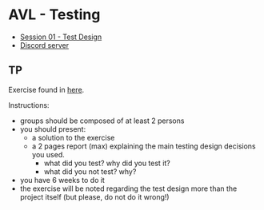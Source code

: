 # AVL - Testing

- [Session 01 - Test Design](test-design.pdf)
- [Discord server](https://discord.gg/F8Uc38tC)

## TP

Exercise found in [here](AntiMonopoly.pdf).

Instructions:
 - groups should be composed of at least 2 persons
 - you should present:
   - a solution to the exercise
   - a 2 pages report (max) explaining the main testing design decisions you used.
      - what did you test? why did you test it?
      - what did you not test? why?
 - you have 6 weeks to do it
 - the exercise will be noted regarding the test design more than the project itself (but please, do not do it wrong!)
